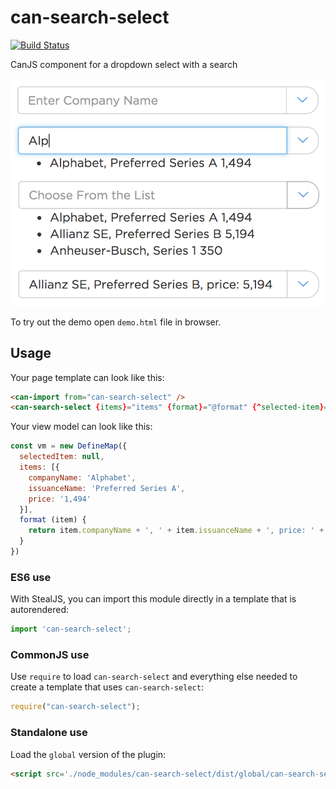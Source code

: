 # can-search-select

[![Build Status](https://travis-ci.org/icanjs/can-search-select.png?branch=master)](https://travis-ci.org/icanjs/can-search-select)

CanJS component for a dropdown select with a search

![Demo](./demo.png)

To try out the demo open `demo.html` file in browser.

## Usage

Your page template can look like this:
```html
<can-import from="can-search-select" />
<can-search-select {items}="items" {format}="@format" {^selected-item}="selectedItem" />
```

Your view model can look like this:
```js
const vm = new DefineMap({
  selectedItem: null,
  items: [{
    companyName: 'Alphabet',
    issuanceName: 'Preferred Series A',
    price: '1,494'
  }],
  format (item) {
    return item.companyName + ', ' + item.issuanceName + ', price: ' + item.price;
  }
})
```

### ES6 use

With StealJS, you can import this module directly in a template that is autorendered:

```js
import 'can-search-select';
```

### CommonJS use

Use `require` to load `can-search-select` and everything else
needed to create a template that uses `can-search-select`:

```js
require("can-search-select");
```

### Standalone use

Load the `global` version of the plugin:

```html
<script src='./node_modules/can-search-select/dist/global/can-search-select.js'></script>
```
